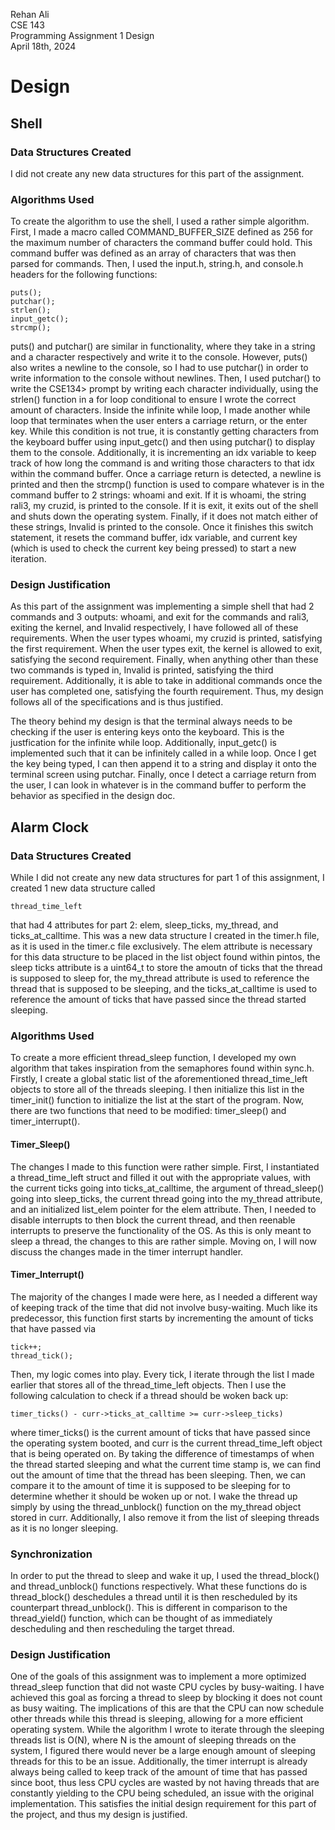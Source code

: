 Rehan Ali<br>
CSE 143<br>
Programming Assignment 1 Design <br>
April 18th, 2024<br>

# Design

## Shell

### Data Structures Created

I did not create any new data structures for this part of the assignment. 

### Algorithms Used

To create the algorithm to use the shell, I used a rather simple algorithm. First, I made a macro called COMMAND\_BUFFER\_SIZE defined as 256 for the maximum number of characters the command buffer could hold. This command buffer was defined as an array of characters that was then parsed for commands. Then, I used the input.h, string.h, and console.h headers for the following functions:
```
puts();
putchar();
strlen();
input_getc();
strcmp();
```  
puts() and putchar() are similar in functionality, where they take in a string and a character respectively and write it to the console. However, puts() also writes a newline to the console, so I had to use putchar() in order to write information to the console without newlines. Then, I used putchar() to write the CSE134> prompt by writing each character individually, using the strlen() function in a for loop conditional to ensure I wrote the correct amount of characters. Inside the infinite while loop, I made another while loop that terminates when the user enters a carriage return, or the enter key. While this condition is not true, it is constantly getting characters from the keyboard buffer using input_getc() and then using putchar() to display them to the console. Additionally, it is incrementing an idx variable to keep track of how long the command is and writing those characters to that idx within the command buffer. Once a carriage return is detected, a newline is printed and then the strcmp() function is used to compare whatever is in the command buffer to 2 strings: whoami and exit. If it is whoami, the string rali3, my cruzid, is printed to the console. If it is exit, it exits out of the shell and shuts down the operating system. Finally, if it does not match either of these strings, Invalid is printed to the console. Once it finishes this switch statement, it resets the command buffer, idx variable, and current key (which is used to check the current key being pressed) to start a new iteration.   

### Design Justification

As this part of the assignment was implementing a simple shell that had 2 commands and 3 outputs: whoami, and exit for the commands and rali3, exiting the kernel, and Invalid respectively, I have followed all of these requirements. When the user types whoami, my cruzid is printed, satisfying the first requirement. When the user types exit, the kernel is allowed to exit, satisfying the second requirement. Finally, when anything other than these two commands is typed in, Invalid is printed, satisfying the third requirement. Additionally, it is able to take in additional commands once the user has completed one, satisfying the fourth requirement. Thus, my design follows all of the specifications and is thus justified.  

The theory behind my design is that the terminal always needs to be checking if the user is entering keys onto the keyboard. This is the justfication for the infinite while loop. Additionally, input_getc() is implemented such that it can be infinitely called in a while loop. Once I get the key being typed, I can then append it to a string and display it onto the terminal screen using putchar. Finally, once I detect a carriage return from the user, I can look in whatever is in the command buffer to perform the behavior as specified in the design doc. 
## Alarm Clock 
### Data Structures Created

While I did not create any new data structures for part 1 of this assignment, I created 1 new data structure called 
```
thread_time_left
```
that had 4 attributes for part 2: elem, sleep\_ticks, my\_thread, and ticks\_at\_calltime. This was a new data structure I created in the timer.h file, as it is used in the timer.c file exclusively. The elem attribute is necessary for this data structure to be placed in the list object found within pintos, the sleep ticks attribute is a uint64\_t to store the amoutn of ticks that the thread is supposed to sleep for, the my\_thread attribute is used to reference the thread that is supposed to be sleeping, and the ticks\_at\_calltime is used to reference the amount of ticks that have passed since the thread started sleeping. 

### Algorithms Used

To create a more efficient thread\_sleep function, I developed my own algorithm that takes inspiration from the semaphores found within sync.h. Firstly, I create a global static list of the aforementioned thread\_time\_left objects to store all of the threads sleeping. I then initialize this list in the timer\_init() function to initialize the list at the start of the program. Now, there are two functions that need to be modified: timer\_sleep() and timer\_interrupt(). 

#### Timer\_Sleep()

The changes I made to this function were rather simple. First, I instantiated a thread\_time\_left struct and filled it out with the appropriate values, with the current ticks going into ticks\_at\_calltime, the argument of thread\_sleep() going into sleep\_ticks, the current thread going into the my\_thread attribute, and an initialized list\_elem pointer for the elem attribute. Then, I needed to disable interrupts to then block the current thread, and then reenable interrupts to preserve the functionality of the OS. As this is only meant to sleep a thread, the changes to this are rather simple. Moving on, I will now discuss the changes made in the timer interrupt handler.

#### Timer\_Interrupt()
The majority of the changes I made were here, as I needed a different way of keeping track of the time that did not involve busy-waiting. Much like its predecessor, this function first starts by incrementing the amount of ticks that have passed via 
```
tick++; 
thread_tick();
``` 
Then, my logic comes into play. Every tick, I iterate through the list I made earlier that stores all of the thread\_time\_left objects. Then I use the following calculation to check if a thread should be woken back up:
```
timer_ticks() - curr->ticks_at_calltime >= curr->sleep_ticks)
``` 
where timer\_ticks() is the current amount of ticks that have passed since the operating system booted, and curr is the current thread\_time\_left object that is being operated on. By taking the difference of timestamps of when the thread started sleeping and what the current time stamp is, we can find out the amount of time that the thread has been sleeping. Then, we can compare it to the amount of time it is supposed to be sleeping for to determine whether it should be woken up or not. I wake the thread up simply by using the thread\_unblock() function on the my\_thread object stored in curr. Additionally, I also remove it from the list of sleeping threads as it is no longer sleeping. 

### Synchronization 

In order to put the thread to sleep and wake it up, I used the thread\_block() and thread\_unblock() functions respectively. What these functions do is thread\_block() deschedules a thread until it is then rescheduled by its counterpart thread\_unblock(). This is different in comparison to the thread\_yield() function, which can be thought of as immediately descheduling and then rescheduling the target thread.

### Design Justification

One of the goals of this assignment was to implement a more optimized thread\_sleep function that did not waste CPU cycles by busy-waiting. I have achieved this goal as forcing a thread to sleep by blocking it does not count as busy waiting. The implications of this are that the CPU can now schedule other threads while this thread is sleeping, allowing for a more efficient operating system. While the algorithm I wrote to iterate through the sleeping threads list is O(N), where N is the amount of sleeping threads on the system, I figured there would never be a large enough amount of sleeping threads for this to be an issue. Additionally, the timer interrupt is already always being called to keep track of the amount of time that has passed since boot, thus less CPU cycles are wasted by not having threads that are constantly yielding to the CPU being scheduled, an issue with the original implementation. This satisfies the initial design requirement for this part of the project, and thus my design is justified. 
